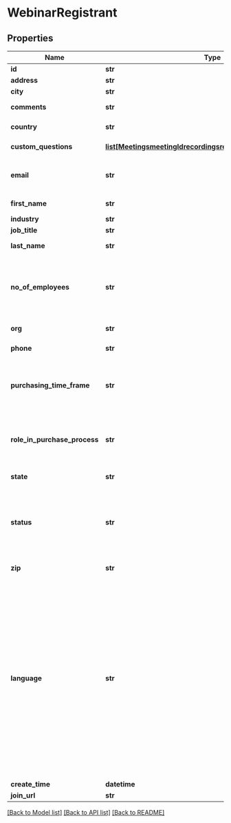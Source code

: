 # WebinarRegistrant

## Properties
Name | Type | Description | Notes
------------ | ------------- | ------------- | -------------
**id** | **str** |  | [optional] 
**address** | **str** | The registrant&#x27;s address. | [optional] 
**city** | **str** | The registrant&#x27;s city. | [optional] 
**comments** | **str** | The registrant&#x27;s questions and comments. | [optional] 
**country** | **str** | The registrant&#x27;s two-letter ISO [country code](https://developers.zoom.us/docs/api/rest/other-references/abbreviation-lists/#countries). | [optional] 
**custom_questions** | [**list[MeetingsmeetingIdrecordingsregistrantsCustomQuestions]**](MeetingsmeetingIdrecordingsregistrantsCustomQuestions.md) | Information about custom questions. | [optional] 
**email** | **str** | The registrant&#x27;s email address. See [Email address display rules](https://developers.zoom.us/docs/api/rest/using-zoom-apis/#email-address-display-rules) for return value details. | 
**first_name** | **str** | The registrant&#x27;s first name. | 
**industry** | **str** | The registrant&#x27;s industry. | [optional] 
**job_title** | **str** | The registrant&#x27;s job title. | [optional] 
**last_name** | **str** | The registrant&#x27;s last name. | [optional] 
**no_of_employees** | **str** | The registrant&#x27;s number of employees:  * &#x60;1-20&#x60;  * &#x60;21-50&#x60;  * &#x60;51-100&#x60;  * &#x60;101-250&#x60;  * &#x60;251-500&#x60;  * &#x60;501-1,000&#x60;  * &#x60;1,001-5,000&#x60;  * &#x60;5,001-10,000&#x60;  * &#x60;More than 10,000&#x60; | [optional] 
**org** | **str** | The registrant&#x27;s organization. | [optional] 
**phone** | **str** | The registrant&#x27;s phone number. | [optional] 
**purchasing_time_frame** | **str** | The registrant&#x27;s purchasing time frame:  * &#x60;Within a month&#x60;  * &#x60;1-3 months&#x60;  * &#x60;4-6 months&#x60;  * &#x60;More than 6 months&#x60;  * &#x60;No timeframe&#x60; | [optional] 
**role_in_purchase_process** | **str** | The registrant&#x27;s role in the purchase process:  * &#x60;Decision Maker&#x60;  * &#x60;Evaluator/Recommender&#x60;  * &#x60;Influencer&#x60;  * &#x60;Not involved&#x60; | [optional] 
**state** | **str** | The registrant&#x27;s state or province. | [optional] 
**status** | **str** | The registrant&#x27;s status:  * &#x60;approved&#x60; &amp;mdash; Registrant is approved.  * &#x60;denied&#x60; &amp;mdash; Registrant is denied.  * &#x60;pending&#x60; &amp;mdash; Registrant is waiting for approval. | [optional] 
**zip** | **str** | The registrant&#x27;s ZIP or postal code. | [optional] 
**language** | **str** | The registrant&#x27;s language preference for confirmation emails:  * &#x60;en-US&#x60; &amp;mdash; English (US)  * &#x60;de-DE&#x60; &amp;mdash; German (Germany)  * &#x60;es-ES&#x60; &amp;mdash; Spanish (Spain)  * &#x60;fr-FR&#x60; &amp;mdash; French (France)  * &#x60;jp-JP&#x60; &amp;mdash; Japanese  * &#x60;pt-PT&#x60; &amp;mdash; Portuguese (Portugal)  * &#x60;ru-RU&#x60; &amp;mdash; Russian  * &#x60;zh-CN&#x60; &amp;mdash; Chinese (PRC)  * &#x60;zh-TW&#x60; &amp;mdash; Chinese (Taiwan)  * &#x60;ko-KO&#x60; &amp;mdash; Korean  * &#x60;it-IT&#x60; &amp;mdash; Italian (Italy)  * &#x60;vi-VN&#x60; &amp;mdash; Vietnamese  * &#x60;pl-PL&#x60; &amp;mdash; Polish  * &#x60;Tr-TR&#x60; &amp;mdash; Turkish | [optional] 
**create_time** | **datetime** |  | [optional] 
**join_url** | **str** |  | [optional] 

[[Back to Model list]](../README.md#documentation-for-models) [[Back to API list]](../README.md#documentation-for-api-endpoints) [[Back to README]](../README.md)

